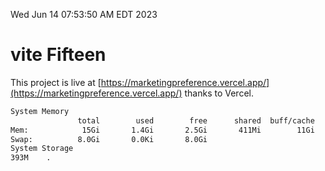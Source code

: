 Wed Jun 14 07:53:50 AM EDT 2023

# vite Fifteen


This project is live at [https://marketingpreference.vercel.app/](https://marketingpreference.vercel.app/) thanks to Vercel.

```bash
System Memory
               total        used        free      shared  buff/cache   available
Mem:            15Gi       1.4Gi       2.5Gi       411Mi        11Gi        13Gi
Swap:          8.0Gi       0.0Ki       8.0Gi
System Storage
393M	.
```
